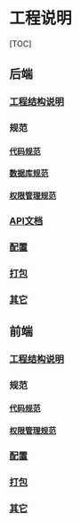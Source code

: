 # 工程说明

[TOC]

## 后端

### [工程结构说明](https://github.com/stanorz/book/blob/master/backend/%E5%B7%A5%E7%A8%8B%E7%BB%93%E6%9E%84%E8%AF%B4%E6%98%8E.md)

### 规范

#### [代码规范](https://github.com/stanorz/book/blob/master/backend/%E4%BB%A3%E7%A0%81%E8%A7%84%E8%8C%83.md)

#### [数据库规范](https://github.com/stanorz/book/blob/master/backend/%E6%95%B0%E6%8D%AE%E5%BA%93%E8%A7%84%E8%8C%83.md)

#### [权限管理规范](https://github.com/stanorz/book/blob/master/backend/%E6%9D%83%E9%99%90%E7%AE%A1%E7%90%86%E8%A7%84%E8%8C%83.md)

### [API文档](https://github.com/stanorz/book/blob/master/backend/API%E6%96%87%E6%A1%A3.md)

### [配置](https://github.com/stanorz/book/blob/master/backend/%E9%85%8D%E7%BD%AE.md)

### [打包](https://github.com/stanorz/book/blob/master/backend/%E6%89%93%E5%8C%85.md)

### [其它](https://github.com/stanorz/book/blob/master/backend/%E5%85%B6%E5%AE%83.md)

## 前端

### [工程结构说明](https://github.com/stanorz/book/blob/master/frontend/%E5%B7%A5%E7%A8%8B%E7%BB%93%E6%9E%84%E8%AF%B4%E6%98%8E.md)

### 规范

#### [代码规范](https://github.com/stanorz/book/blob/master/frontend/%E4%BB%A3%E7%A0%81%E8%A7%84%E8%8C%83.md)

#### [权限管理规范](https://github.com/stanorz/book/blob/master/frontend/%E6%9D%83%E9%99%90%E7%AE%A1%E7%90%86%E8%A7%84%E8%8C%83.md)

### [配置](https://github.com/stanorz/book/blob/master/frontend/%E9%85%8D%E7%BD%AE.md)

### [打包](https://github.com/stanorz/book/blob/master/frontend/%E6%89%93%E5%8C%85.md)

### [其它](https://github.com/stanorz/book/blob/master/frontend/%E5%85%B6%E5%AE%83.md)
